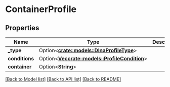 # ContainerProfile

## Properties

Name | Type | Description | Notes
------------ | ------------- | ------------- | -------------
**_type** | Option<[**crate::models::DlnaProfileType**](DlnaProfileType.md)> |  | [optional]
**conditions** | Option<[**Vec<crate::models::ProfileCondition>**](ProfileCondition.md)> |  | [optional]
**container** | Option<**String**> |  | [optional]

[[Back to Model list]](../README.md#documentation-for-models) [[Back to API list]](../README.md#documentation-for-api-endpoints) [[Back to README]](../README.md)


